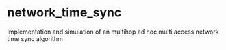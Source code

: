 network_time_sync
=================

Implementation and simulation of an multihop ad hoc multi access network time sync algorithm
